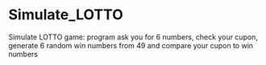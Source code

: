 # Simulate_LOTTO
Simulate LOTTO game: program ask you for 6 numbers, check your cupon, generate 6 random win numbers from 49 and compare your cupon to win numbers	
